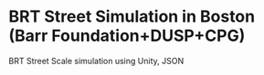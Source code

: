 # BRT Street Simulation in Boston (Barr Foundation+DUSP+CPG)
BRT Street Scale simulation using Unity, JSON 
